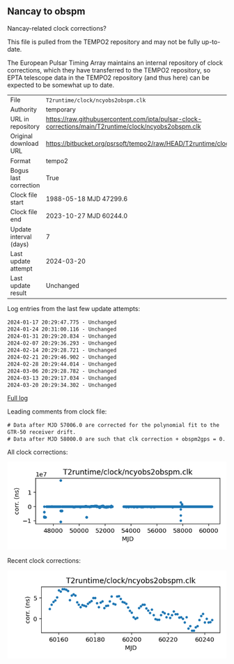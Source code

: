 
## Nancay to obspm

Nancay-related clock corrections?

This file is pulled from the TEMPO2 repository and may not be fully
up-to-date.

The European Pulsar Timing Array maintains an internal repository
of clock corrections, which they have transferred to the TEMPO2
repository, so  EPTA telescope data in the TEMPO2 repository (and
thus here) can be expected to be somewhat up to date.

|     |     |
|:--- |:--- |
| File | `T2runtime/clock/ncyobs2obspm.clk` |
| Authority | temporary |
| URL in repository | <https://raw.githubusercontent.com/ipta/pulsar-clock-corrections/main/T2runtime/clock/ncyobs2obspm.clk> |
| Original download URL | <https://bitbucket.org/psrsoft/tempo2/raw/HEAD/T2runtime/clock/ncyobs2obspm.clk> |
| Format | tempo2 |
| Bogus last correction | True |
| Clock file start | 1988-05-18 MJD 47299.6 |
| Clock file end | 2023-10-27 MJD 60244.0 |
| Update interval (days) | 7 |
| Last update attempt | 2024-03-20 |
| Last update result | Unchanged |

Log entries from the last few update attempts:
```
2024-01-17 20:29:47.775 - Unchanged
2024-01-24 20:31:00.116 - Unchanged
2024-01-31 20:29:20.834 - Unchanged
2024-02-07 20:29:36.293 - Unchanged
2024-02-14 20:29:28.721 - Unchanged
2024-02-21 20:29:46.902 - Unchanged
2024-02-28 20:29:44.014 - Unchanged
2024-03-06 20:29:28.782 - Unchanged
2024-03-13 20:29:17.034 - Unchanged
2024-03-20 20:29:34.302 - Unchanged
```
[Full log](https://raw.githubusercontent.com/ipta/pulsar-clock-corrections/main/log/T2runtime/clock/ncyobs2obspm.clk.log)

Leading comments from clock file:

    # Data after MJD 57006.0 are corrected for the polynomial fit to the GTR-50 receiver drift.
    # Data after MJD 58000.0 are such that clk correction + obspm2gps = 0.



All clock corrections:

![plot of all clock corrections](ncyobs2obspm.clk.png "All corrections")

Recent clock corrections:

![plot of recent clock corrections](ncyobs2obspm.clk.short.png "Recent corrections")

